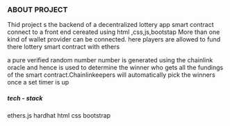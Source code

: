 ### ABOUT PROJECT

Thid project s the backend of a decentralized lottery app smart contract connect to a front end cereated using html ,css,js,bootstap
More than one kind of wallet provider can be connected.
here players are allowed to fund there lottery smart contract with ethers

a pure verified random number number is generated using the chainlink oracle and hence is used to determine the winner who gets all the fundings of the smart contract.Chainlinkeepers will automatically pick the winners once a set timer is up

##### tech - stack
ethers.js
hardhat
html
css 
bootstrap

